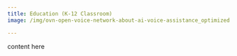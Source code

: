 ```yaml
---
title: Education (K-12 Classroom)
image: /img/ovn-open-voice-network-about-ai-voice-assistance_optimized.jpg

---
```


content
here